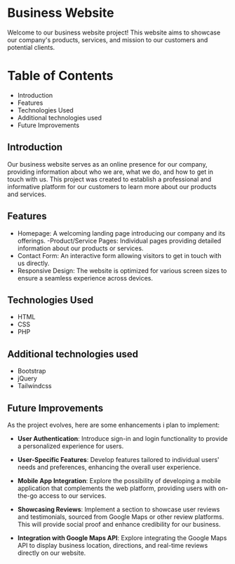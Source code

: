 # Business Website
Welcome to our business website project! This website aims to showcase our company's products, services, and mission to our customers and potential clients.

# Table of Contents
- Introduction
- Features
- Technologies Used
- Additional technologies used
- Future Improvements

## Introduction
Our business website serves as an online presence for our company, providing information about who we are, what we do, and how to get in touch with us. This project was created to establish a professional and informative platform for our customers to learn more about our products and services.

## Features
- Homepage: A welcoming landing page introducing our company and its offerings.
-Product/Service Pages: Individual pages providing detailed information about our products or services.
- Contact Form: An interactive form allowing visitors to get in touch with us directly.
- Responsive Design: The website is optimized for various screen sizes to ensure a seamless experience across devices.

## Technologies Used
- HTML
- CSS
- PHP

## Additional technologies used 
- Bootstrap
- jQuery
- Tailwindcss

## Future Improvements

As the project evolves, here are some enhancements i plan to implement:

- **User Authentication**: Introduce sign-in and login functionality to provide a personalized experience for users.
  
- **User-Specific Features**: Develop features tailored to individual users' needs and preferences, enhancing the overall user experience.
    
- **Mobile App Integration**: Explore the possibility of developing a mobile application that complements the web platform, providing users with on-the-go access to our services.

- **Showcasing Reviews**: Implement a section to showcase user reviews and testimonials, sourced from Google Maps or other review platforms. This will provide social proof and enhance credibility for our business.

- **Integration with Google Maps API**: Explore integrating the Google Maps API to display business location, directions, and real-time reviews directly on our website.
